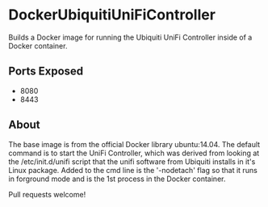 # DockerUbiquitiUniFiController
Builds a Docker image for running the Ubiquiti UniFi Controller inside of a Docker container.

## Ports Exposed
* 8080
* 8443

## About
The base image is from the official Docker library ubuntu:14.04. The default command is to start the UniFi Controller, which was derived from looking at the /etc/init.d/unifi script that the unifi software from Ubiquiti installs in it's Linux package. Added to the cmd line is the '-nodetach' flag so that it runs in forground mode and is the 1st process in the Docker container.

Pull requests welcome!

